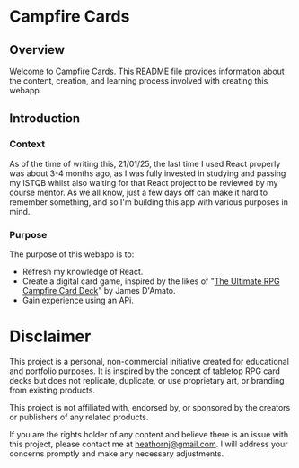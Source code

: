 # Campfire Cards

## Overview

Welcome to Campfire Cards. This README file provides information about the content, creation, and learning process involved with creating this webapp.

## Introduction

### Context

As of the time of writing this, 21/01/25, the last time I used React properly was about 3-4 months ago, as I was fully invested in studying and passing my ISTQB whilst also waiting for that React project to be reviewed by my course mentor. As we all know, just a few days off can make it hard to remember something, and so I'm building this app with various purposes in mind.

### Purpose

The purpose of this webapp is to:

- Refresh my knowledge of React.
- Create a digital card game, inspired by the likes of "[The Ultimate RPG Campfire Card Deck](https://www.simonandschuster.co.uk/books/The-Ultimate-RPG-Campfire-Card-Deck/James-D-Amato/Ultimate-Role-Playing-Game-Series/9781507220429)" by James D'Amato.
- Gain experience using an APi.

# Disclaimer

This project is a personal, non-commercial initiative created for educational and portfolio purposes. It is inspired by the concept of tabletop RPG card decks but does not replicate, duplicate, or use proprietary art, or branding from existing products.

This project is not affiliated with, endorsed by, or sponsored by the creators or publishers of any related products.

If you are the rights holder of any content and believe there is an issue with this project, please contact me at [heathornj@gmail.com](mailto:heathornj@gmail.com). I will address your concerns promptly and make any necessary adjustments.

